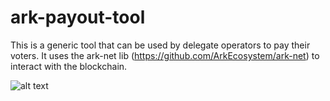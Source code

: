 # ark-payout-tool
This is a generic tool that can be used by delegate operators to pay their voters.  It uses the ark-net lib (https://github.com/ArkEcosystem/ark-net) to interact with the blockchain.

![alt text](https://raw.githubusercontent.com/sharkdev-j/ark-payout-tool/master/Ark.Tools.Payout/Ark.Payout.UI/Res/PayoutTool.png)
